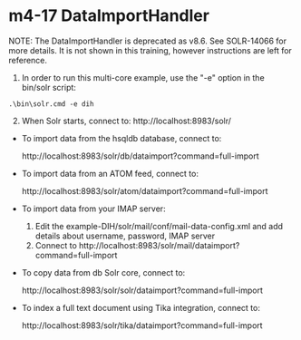 # m4-17 DataImportHandler

NOTE: The DataImportHandler is deprecated as v8.6. See SOLR-14066 for more details. It is not shown in this training, however instructions are left for reference. 

1. In order to run this multi-core example, use the "-e" option in the bin/solr script:

```
.\bin\solr.cmd -e dih
```

2. When Solr starts, connect to: http://localhost:8983/solr/

* To import data from the hsqldb database, connect to:

  http://localhost:8983/solr/db/dataimport?command=full-import

* To import data from an ATOM feed, connect to:

  http://localhost:8983/solr/atom/dataimport?command=full-import

* To import data from your IMAP server:

  1. Edit the example-DIH/solr/mail/conf/mail-data-config.xml and add details about username, password, IMAP server
  2. Connect to http://localhost:8983/solr/mail/dataimport?command=full-import

* To copy data from db Solr core, connect to:

  http://localhost:8983/solr/solr/dataimport?command=full-import

* To index a full text document using Tika integration, connect to:

  http://localhost:8983/solr/tika/dataimport?command=full-import